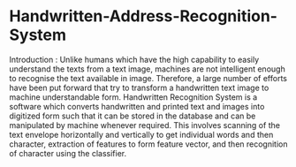 # Handwritten-Address-Recognition-System


Introduction : 
Unlike humans which have the high capability to easily understand the texts from a text image, machines are not intelligent enough to recognise
the text available in image. Therefore, a large number of efforts have been put forward that try to transform a handwritten text image to
machine understandable form. Handwritten Recognition System is a software which converts handwritten and printed text and images into digitized 
form such that it can be stored in the database and can be manipulated by machine whenever required. This involves scanning of the text envelope
horizontally and vertically to get individual words and then character, extraction of features to form feature vector, and then recognition of
character using the classifier.
